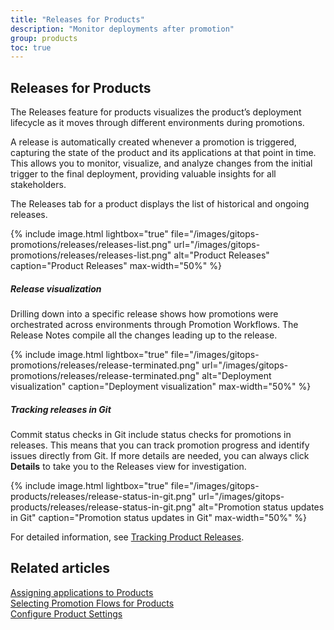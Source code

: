 ```yaml
---
title: "Releases for Products"
description: "Monitor deployments after promotion"
group: products
toc: true
---
```


## Releases for Products
The Releases feature for products visualizes the product’s deployment lifecycle as it moves through different environments during promotions.

A release is automatically created whenever a promotion is triggered, capturing the state of the product and its applications at that point in time. This allows you to monitor, visualize, and analyze changes from the initial trigger to the final deployment, providing valuable insights for all stakeholders.

The Releases tab for a product displays the list of historical and ongoing releases. 

{% include 
	image.html 
	lightbox="true" 
	file="/images/gitops-promotions/releases/releases-list.png" 
	url="/images/gitops-promotions/releases/releases-list.png" 
	alt="Product Releases" 
	caption="Product Releases"
  max-width="50%" 
%}

##### Release visualization
Drilling down into a specific release shows how promotions were orchestrated across environments through Promotion Workflows. The Release Notes compile all the changes leading up to the release.

{% include 
	image.html 
	lightbox="true" 
	file="/images/gitops-promotions/releases/release-terminated.png" 
	url="/images/gitops-promotions/releases/release-terminated.png" 
	alt="Deployment visualization" 
	caption="Deployment visualization"
  max-width="50%" 
%}

##### Tracking releases in Git
Commit status checks in Git include status checks for promotions in releases. This means that you can track promotion progress and identify issues directly from Git. If more details are needed, you can always click **Details** to take you to the Releases view for investigation.

{% include 
	image.html 
	lightbox="true" 
	file="/images/gitops-products/releases/release-status-in-git.png" 
	url="/images/gitops-products/releases/release-status-in-git.png" 
	alt="Promotion status updates in Git" 
	caption="Promotion status updates in Git"
  max-width="50%" 
%}

For detailed information, see [Tracking Product Releases]({{site.baseurl}}/docs/promotions/releases/).


## Related articles
[Assigning applications to Products]({{site.baseurl}}/docs/products/assign-applications/)   
[Selecting Promotion Flows for Products]({{site.baseurl}}/docs/products/promotion-flow-triggers/)   
[Configure Product Settings]({{site.baseurl}}/docs/products/configure-product-settings/)   